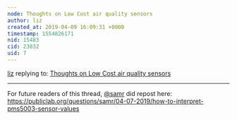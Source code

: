 ```yaml
---
node: Thoughts on Low Cost air quality sensors
author: liz
created_at: 2019-04-09 16:09:31 +0000
timestamp: 1554826171
nid: 15483
cid: 23832
uid: 7
---
```




[liz](../profile/liz) replying to: [Thoughts on Low Cost air quality sensors](../notes/guolivar/01-08-2018/thoughts-on-low-cost-air-quality-sensors)

----
For future readers of this thread,  [@samr](/profile/samr) did repost here: https://publiclab.org/questions/samr/04-07-2019/how-to-interpret-pms5003-sensor-values